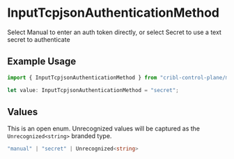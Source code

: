 # InputTcpjsonAuthenticationMethod

Select Manual to enter an auth token directly, or select Secret to use a text secret to authenticate

## Example Usage

```typescript
import { InputTcpjsonAuthenticationMethod } from "cribl-control-plane/models/operations";

let value: InputTcpjsonAuthenticationMethod = "secret";
```

## Values

This is an open enum. Unrecognized values will be captured as the `Unrecognized<string>` branded type.

```typescript
"manual" | "secret" | Unrecognized<string>
```
